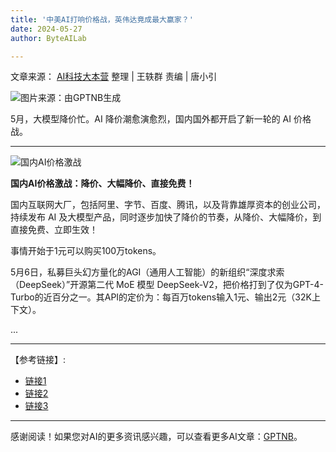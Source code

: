 ```yaml
---
title: '中美AI打响价格战，英伟达竟成最大赢家？'
date: 2024-05-27
author: ByteAILab

---
```


文章来源： [AI科技大本营](https://www.aixinzhijie.com/article/6845874) 
整理 | 王轶群
责编 | 唐小引

![图片来源：由GPTNB生成](http://www.jesonc.com/upload/3B33CB85B496C0CB6FBA4C2BD79320AD/1716519411932/FvdvdDkxdblEGYOGc5wdDd73-02l.png)

5月，大模型降价忙。AI 降价潮愈演愈烈，国内国外都开启了新一轮的 AI 价格战。

---


![国内AI价格激战](http://www.jesonc.com/FlqyQkwjJS21BHIK64SqNaXCHcPR)

**国内AI价格激战：降价、大幅降价、直接免费！**

国内互联网大厂，包括阿里、字节、百度、腾讯，以及背靠雄厚资本的创业公司，持续发布 AI 及大模型产品，同时逐步加快了降价的节奏，从降价、大幅降价，到直接免费、立即生效！

事情开始于1元可以购买100万tokens。

5月6日，私募巨头幻方量化的AGI（通用人工智能）的新组织“深度求索（DeepSeek）”开源第二代 MoE 模型 DeepSeek-V2，把价格打到了仅为GPT-4-Turbo的近百分之一。其API的定价为：每百万tokens输入1元、输出2元（32K上下文）。

...

---

【参考链接】:
- [链接1](https://mp.weixin.qq.com/s/HA4RtjXvUhOY-sdHXYvUpg)
- [链接2](https://baijiahao.baidu.com/s?id=1799742413819805747&wfr=spider&for=pc)
- [链接3](https://baijiahao.baidu.com/s?id=1799762991336129582&wfr=spider&for=pc)
---
感谢阅读！如果您对AI的更多资讯感兴趣，可以查看更多AI文章：[GPTNB](https://gptnb.com)。